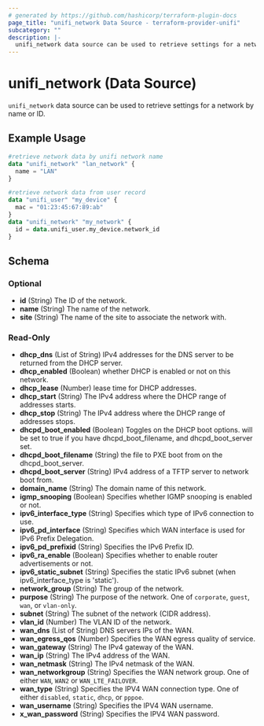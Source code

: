 ```yaml
---
# generated by https://github.com/hashicorp/terraform-plugin-docs
page_title: "unifi_network Data Source - terraform-provider-unifi"
subcategory: ""
description: |-
  unifi_network data source can be used to retrieve settings for a network by name or ID.
---
```


# unifi_network (Data Source)

`unifi_network` data source can be used to retrieve settings for a network by name or ID.

## Example Usage

```terraform
#retrieve network data by unifi network name
data "unifi_network" "lan_network" {
  name = "LAN"
}

#retrieve network data from user record
data "unifi_user" "my_device" {
  mac = "01:23:45:67:89:ab"
}
data "unifi_network" "my_network" {
  id = data.unifi_user.my_device.network_id
}
```

<!-- schema generated by tfplugindocs -->
## Schema

### Optional

- **id** (String) The ID of the network.
- **name** (String) The name of the network.
- **site** (String) The name of the site to associate the network with.

### Read-Only

- **dhcp_dns** (List of String) IPv4 addresses for the DNS server to be returned from the DHCP server.
- **dhcp_enabled** (Boolean) whether DHCP is enabled or not on this network.
- **dhcp_lease** (Number) lease time for DHCP addresses.
- **dhcp_start** (String) The IPv4 address where the DHCP range of addresses starts.
- **dhcp_stop** (String) The IPv4 address where the DHCP range of addresses stops.
- **dhcpd_boot_enabled** (Boolean) Toggles on the DHCP boot options. will be set to true if you have dhcpd_boot_filename, and dhcpd_boot_server set.
- **dhcpd_boot_filename** (String) the file to PXE boot from on the dhcpd_boot_server.
- **dhcpd_boot_server** (String) IPv4 address of a TFTP server to network boot from.
- **domain_name** (String) The domain name of this network.
- **igmp_snooping** (Boolean) Specifies whether IGMP snooping is enabled or not.
- **ipv6_interface_type** (String) Specifies which type of IPv6 connection to use.
- **ipv6_pd_interface** (String) Specifies which WAN interface is used for IPv6 Prefix Delegation.
- **ipv6_pd_prefixid** (String) Specifies the IPv6 Prefix ID.
- **ipv6_ra_enable** (Boolean) Specifies whether to enable router advertisements or not.
- **ipv6_static_subnet** (String) Specifies the static IPv6 subnet (when ipv6_interface_type is 'static').
- **network_group** (String) The group of the network.
- **purpose** (String) The purpose of the network. One of `corporate`, `guest`, `wan`, or `vlan-only`.
- **subnet** (String) The subnet of the network (CIDR address).
- **vlan_id** (Number) The VLAN ID of the network.
- **wan_dns** (List of String) DNS servers IPs of the WAN.
- **wan_egress_qos** (Number) Specifies the WAN egress quality of service.
- **wan_gateway** (String) The IPv4 gateway of the WAN.
- **wan_ip** (String) The IPv4 address of the WAN.
- **wan_netmask** (String) The IPv4 netmask of the WAN.
- **wan_networkgroup** (String) Specifies the WAN network group. One of either `WAN`, `WAN2` or `WAN_LTE_FAILOVER`.
- **wan_type** (String) Specifies the IPV4 WAN connection type. One of either `disabled`, `static`, `dhcp`, or `pppoe`.
- **wan_username** (String) Specifies the IPV4 WAN username.
- **x_wan_password** (String) Specifies the IPV4 WAN password.


